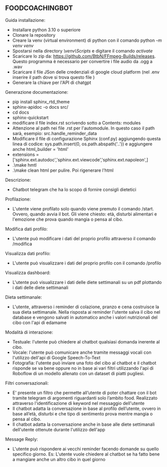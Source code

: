 FOODCOACHINGBOT
-
Guida installazione:
- Installare python 3.10 o superiore
- Clonare la repository
- Creare la venv (virtual environment) di python con il comando python *-m venv venv*
- Spostarsi nella directory *\venv\Scripts* e digitare il comando *activate*
- Scaricare lo zip da: https://github.com/BtbN/FFmpeg-Builds/releases. Questo programma è necessario per convertire i file audio da .ogg a .wav
- Scaricare il file JSon delle credenziali di google cloud platform (nel .env inserire il path dove si trova questo file )
- Generare la chiave per l'API di chatgpt


Generazione documentazione:
 - pip install sphinx_rtd_theme
 - sphinx-apidoc -o docs src/
 -  cd docs
 - sphinx-quickstart
 - modificare il file index.rst scrivendo sotto a Contents: modules
 - Attenzione al path nei file .rst per l'automodule. In questo caso il path sarà, esempio: src.handle_reminder_data
 - Modificare il file di configurazione Sphinx (conf.py) aggiungendo questa linea di codice: sys.path.insert(0, os.path.abspath('..')) e aggiungere anche html_builder = 'html'
 - extensions = ['sphinx.ext.autodoc','sphinx.ext.viewcode','sphinx.ext.napoleon',]
 - .\make hmtl
 - .\make clean html per pulire. Poi rigenerare l'html
 

Descrizione:
 - Chatbot telegram che ha lo scopo di fornire consigli dietetici

Profilazione:
- L'utente viene profilato solo quando viene premuto il comando /start. Ovvero, quando avvia il bot. Gli viene chiesto: età, disturbi alimentari e l'emozione che prova quando mangia o pensa al cibo.

Modifica dati profilo:
- L'utente può modificare i dati del proprio profilo attraverso il comando /modifica

Visualizza dati profilo:
- L'utente può visualizzare i dati del proprio profilo con il comando /profilo

Visualizza dashboard:
- L'utente può visualizzare i dati delle diete settimanali su un pdf plottando i dati delle diete settimanali

Dieta settimanale:
- L'utente, attraverso i reminder di colazione, pranzo e cena costruisce la sua dieta settimanale. Nella risposta ai reminder l'utente salva il cibo nel database e vengono salvati in automatico anche i valori nutrizionali del cibo con l'api di edamame

Modalità di interazione:
- Testuale: l'utente può chiedere al chatbot qualsiasi domanda inerente al cibo.
- Vocale: l'utente può comunicare anche tramite messaggi vocali con l'utilizzo dell'api di Google Speech-To-Text
- Fotografia: l'utente può inviare una foto del cibo al chatbot e il chatbot risponde se va bene oppure no in base ai vari filtri utilizzando l'api di Roboflow di un modello allenato con un dataset di piatti pugliesi.

Filtri conversazionali:
- E' presente un filtro che permette all’utente di poter chattare con il bot tramite telegram di argomenti riguardanti solo l’ambito food. Realizzato attraverso l'identificazione di keyword nel messaggio dell'utente
- Il chatbot adatta la conversazione in base al profilo dell’utente, ovvero in base all’età, disturbi e che tipo di sentimento prova mentre mangia o pensa al cibo.
- Il chatbot adatta la conversazione anche in base alle diete settimanali dell'utente ottenute durante l'utilizzo dell'app

Message Reply:
- L'utente può rispondere ai vecchi reminder facendo domande su quello specifico giorno. Es: L'utente vuole chiedere al chatbot se ha fatto bene a mangiare anche un altro cibo in quel giorno
